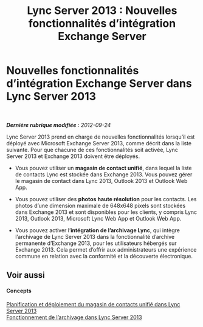 ﻿---
title: >
  Lync Server 2013 : Nouvelles fonctionnalités d’intégration Exchange Server
TOCTitle: Nouvelles fonctionnalités d’intégration Exchange Server
ms:assetid: cad9cbfa-f213-42af-9c8b-9baf1a5bf6bd
ms:mtpsurl: https://technet.microsoft.com/fr-fr/library/JJ205269(v=OCS.15)
ms:contentKeyID: 49298829
ms.date: 05/20/2016
mtps_version: v=OCS.15
ms.translationtype: HT
---

# Nouvelles fonctionnalités d’intégration Exchange Server dans Lync Server 2013

 

_**Dernière rubrique modifiée :** 2012-09-24_

Lync Server 2013 prend en charge de nouvelles fonctionnalités lorsqu’il est déployé avec Microsoft Exchange Server 2013, comme décrit dans la liste suivante. Pour que chacune de ces fonctionnalités soit activée, Lync Server 2013 et Exchange 2013 doivent être déployés.

  - Vous pouvez utiliser un **magasin de contact unifié**, dans lequel la liste de contacts Lync est stockée dans Exchange 2013. Vous pouvez gérer le magasin de contact dans Lync 2013, Outlook 2013 et Outlook Web App.

  - Vous pouvez utiliser des **photos haute résolution** pour les contacts. Les photos d’une dimension maximale de 648x648 pixels sont stockées dans Exchange 2013 et sont disponibles pour les clients, y compris Lync 2013, Outlook 2013, Microsoft Lync Web App et Outlook Web App.

  - Vous pouvez activer l’**intégration de l’archivage Lync**, qui intègre l’archivage de Lync Server 2013 dans la fonctionnalité d’archive permanente d’Exchange 2013, pour les utilisateurs hébergés sur Exchange 2013. Cela permet d’offrir aux administrateurs une expérience commune en relation avec la conformité et la découverte électronique.

## Voir aussi

#### Concepts

[Planification et déploiement du magasin de contacts unifié dans Lync Server 2013](lync-server-2013-planning-and-deploying-unified-contact-store.md)  
[Fonctionnement de l’archivage dans Lync Server 2013](lync-server-2013-how-archiving-works.md)

